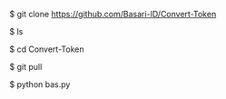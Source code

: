 $ git clone https://github.com/Basari-ID/Convert-Token




$ ls



$ cd Convert-Token




$ git pull




$ python bas.py

